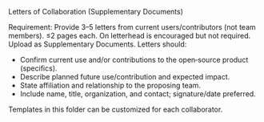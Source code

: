 Letters of Collaboration (Supplementary Documents)

Requirement: Provide 3–5 letters from current users/contributors (not team members). ≤2 pages each. On letterhead is encouraged but not required. Upload as Supplementary Documents. Letters should:
- Confirm current use and/or contributions to the open‑source product (specifics).
- Describe planned future use/contribution and expected impact.
- State affiliation and relationship to the proposing team.
- Include name, title, organization, and contact; signature/date preferred.

Templates in this folder can be customized for each collaborator.

